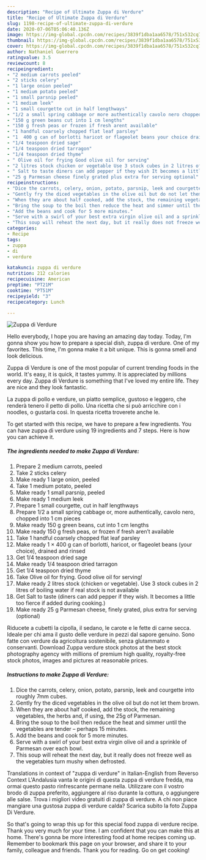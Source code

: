 ```yaml
---
description: "Recipe of Ultimate Zuppa di Verdure"
title: "Recipe of Ultimate Zuppa di Verdure"
slug: 1198-recipe-of-ultimate-zuppa-di-verdure
date: 2020-07-06T05:06:40.136Z
image: https://img-global.cpcdn.com/recipes/3839f1dba1aa6578/751x532cq70/zuppa-di-verdure-recipe-main-photo.jpg
thumbnail: https://img-global.cpcdn.com/recipes/3839f1dba1aa6578/751x532cq70/zuppa-di-verdure-recipe-main-photo.jpg
cover: https://img-global.cpcdn.com/recipes/3839f1dba1aa6578/751x532cq70/zuppa-di-verdure-recipe-main-photo.jpg
author: Nathaniel Guerrero
ratingvalue: 3.5
reviewcount: 8
recipeingredient:
- "2 medium carrots peeled"
- "2 sticks celery"
- "1 large onion peeled"
- "1 medium potato peeled"
- "1 small parsnip peeled"
- "1 medium leek"
- "1 small courgette cut in half lengthways"
- "1/2 a small spring cabbage or more authentically cavolo nero chopped into 1 cm pieces"
- "150 g green beans cut into 1 cm lengths"
- "150 g fresh peas or frozen if fresh arent available"
- "1 handful coarsely chopped flat leaf parsley"
- "1  400 g can of borlotti haricot or flageolet beans your choice drained and rinsed"
- "1/4 teaspoon dried sage"
- "1/4 teaspoon dried tarragon"
- "1/4 teaspoon dried thyme"
- " Olive oil for frying Good olive oil for serving"
- "2 litres stock chicken or vegetable Use 3 stock cubes in 2 litres of boiling water if real stock is not available"
- " Salt to taste diners can add pepper if they wish It becomes a little too fierce if added during cooking"
- "25 g Parmesan cheese finely grated plus extra for serving optional"
recipeinstructions:
- "Dice the carrots, celery, onion, potato, parsnip, leek and courgette into roughly 7mm cubes."
- "Gently fry the diced vegetables in the olive oil but do not let them brown."
- "When they are about half cooked, add the stock, the remaining vegetables, the herbs and, if using, the 25g of Parmesan."
- "Bring the soup to the boil then reduce the heat and simmer until the vegetables are tender – perhaps 15 minutes."
- "Add the beans and cook for 5 more minutes."
- "Serve with a swirl of your best extra virgin olive oil and a sprinkle of Parmesan over each bowl."
- "This soup will reheat the next day, but it really does not freeze well as the vegetables turn mushy when defrosted."
categories:
- Recipe
tags:
- zuppa
- di
- verdure

katakunci: zuppa di verdure 
nutrition: 212 calories
recipecuisine: American
preptime: "PT21M"
cooktime: "PT51M"
recipeyield: "3"
recipecategory: Lunch

---
```



![Zuppa di Verdure](https://img-global.cpcdn.com/recipes/3839f1dba1aa6578/751x532cq70/zuppa-di-verdure-recipe-main-photo.jpg)

Hello everybody, I hope you are having an amazing day today. Today, I'm gonna show you how to prepare a special dish, zuppa di verdure. One of my favorites. This time, I'm gonna make it a bit unique. This is gonna smell and look delicious.

Zuppa di Verdure is one of the most popular of current trending foods in the world. It's easy, it is quick, it tastes yummy. It is appreciated by millions every day. Zuppa di Verdure is something that I've loved my entire life. They are nice and they look fantastic.

La zuppa di pollo e verdure, un piatto semplice, gustoso e leggero, che renderà tenero il petto di pollo. Una ricetta che si può arricchire con i noodles, o gustarla così. In questa ricetta troverete anche le.


To get started with this recipe, we have to prepare a few ingredients. You can have zuppa di verdure using 19 ingredients and 7 steps. Here is how you can achieve it.

<!--inarticleads1-->

##### The ingredients needed to make Zuppa di Verdure:

1. Prepare 2 medium carrots, peeled
1. Take 2 sticks celery
1. Make ready 1 large onion, peeled
1. Take 1 medium potato, peeled
1. Make ready 1 small parsnip, peeled
1. Make ready 1 medium leek
1. Prepare 1 small courgette, cut in half lengthways
1. Prepare 1/2 a small spring cabbage or, more authentically, cavolo nero, chopped into 1 cm pieces
1. Make ready 150 g green beans, cut into 1 cm lengths
1. Make ready 150 g fresh peas, or frozen if fresh aren’t available
1. Take 1 handful coarsely chopped flat leaf parsley
1. Make ready 1 × 400 g can of borlotti, haricot, or flageolet beans (your choice), drained and rinsed
1. Get 1/4 teaspoon dried sage
1. Make ready 1/4 teaspoon dried tarragon
1. Get 1/4 teaspoon dried thyme
1. Take  Olive oil for frying. Good olive oil for serving!
1. Make ready 2 litres stock (chicken or vegetable). Use 3 stock cubes in 2 litres of boiling water if real stock is not available
1. Get  Salt to taste (diners can add pepper if they wish. It becomes a little too fierce if added during cooking.)
1. Make ready 25 g Parmesan cheese, finely grated, plus extra for serving (optional)


Riducete a cubetti la cipolla, il sedano, le carote e le fette di carne secca. Ideale per chi ama il gusto delle verdure in pezzi dal sapore genuino. Sono fatte con verdure da agricoltura sostenibile, senza glutammato e conservanti. Download Zuppa verdure stock photos at the best stock photography agency with millions of premium high quality, royalty-free stock photos, images and pictures at reasonable prices. 

<!--inarticleads2-->

##### Instructions to make Zuppa di Verdure:

1. Dice the carrots, celery, onion, potato, parsnip, leek and courgette into roughly 7mm cubes.
1. Gently fry the diced vegetables in the olive oil but do not let them brown.
1. When they are about half cooked, add the stock, the remaining vegetables, the herbs and, if using, the 25g of Parmesan.
1. Bring the soup to the boil then reduce the heat and simmer until the vegetables are tender – perhaps 15 minutes.
1. Add the beans and cook for 5 more minutes.
1. Serve with a swirl of your best extra virgin olive oil and a sprinkle of Parmesan over each bowl.
1. This soup will reheat the next day, but it really does not freeze well as the vegetables turn mushy when defrosted.


Translations in context of &#34;zuppa di verdure&#34; in Italian-English from Reverso Context L&#39;Andalusia vanta le origini di questa zuppa di verdure fredda, ma ormai questo pasto rinfrescante permane nella. Utilizzare con il vostro brodo di zuppa preferito, aggiungere al riso durante la cottura, o aggiungere alle salse. Trova i migliori video gratuiti di zuppa di verdure. A chi non piace mangiare una gustosa zuppa di verdure calda? Scarica subito la foto Zuppa Di Verdure. 

So that's going to wrap this up for this special food zuppa di verdure recipe. Thank you very much for your time. I am confident that you can make this at home. There's gonna be more interesting food at home recipes coming up. Remember to bookmark this page on your browser, and share it to your family, colleague and friends. Thank you for reading. Go on get cooking!
